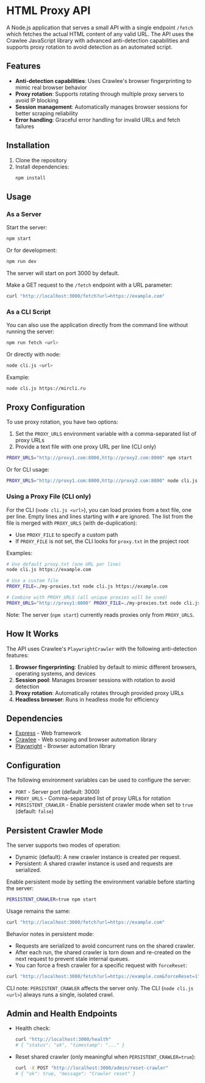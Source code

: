 # HTML Proxy API

A Node.js application that serves a small API with a single endpoint `/fetch` which fetches the actual HTML content of any valid URL. The API uses the Crawlee JavaScript library with advanced anti-detection capabilities and supports proxy rotation to avoid detection as an automated script.

## Features

- **Anti-detection capabilities**: Uses Crawlee's browser fingerprinting to mimic real browser behavior
- **Proxy rotation**: Supports rotating through multiple proxy servers to avoid IP blocking
- **Session management**: Automatically manages browser sessions for better scraping reliability
- **Error handling**: Graceful error handling for invalid URLs and fetch failures

## Installation

1. Clone the repository
2. Install dependencies:
   ```bash
   npm install
   ```

## Usage

### As a Server

Start the server:
```bash
npm start
```

Or for development:
```bash
npm run dev
```

The server will start on port 3000 by default.

Make a GET request to the `/fetch` endpoint with a URL parameter:
```bash
curl "http://localhost:3000/fetch?url=https://example.com"
```

### As a CLI Script

You can also use the application directly from the command line without running the server:
```bash
npm run fetch <url>
```

Or directly with node:
```bash
node cli.js <url>
```

Example:
```bash
node cli.js https://mircli.ru
```

## Proxy Configuration

To use proxy rotation, you have two options:

1. Set the `PROXY_URLS` environment variable with a comma-separated list of proxy URLs
2. Provide a text file with one proxy URL per line (CLI only)

```bash
PROXY_URLS="http://proxy1.com:8000,http://proxy2.com:8000" npm start
```

Or for CLI usage:
```bash
PROXY_URLS="http://proxy1.com:8000,http://proxy2.com:8000" node cli.js <url>
```

### Using a Proxy File (CLI only)

For the CLI (`node cli.js <url>`), you can load proxies from a text file, one per line. Empty lines and lines starting with `#` are ignored. The list from the file is merged with `PROXY_URLS` (with de-duplication):

- Use `PROXY_FILE` to specify a custom path
- If `PROXY_FILE` is not set, the CLI looks for `proxy.txt` in the project root

Examples:

```bash
# Use default proxy.txt (one URL per line)
node cli.js https://example.com

# Use a custom file
PROXY_FILE=./my-proxies.txt node cli.js https://example.com

# Combine with PROXY_URLS (all unique proxies will be used)
PROXY_URLS="http://proxy1:8000" PROXY_FILE=./my-proxies.txt node cli.js https://example.com
```

Note: The server (`npm start`) currently reads proxies only from `PROXY_URLS`.

## How It Works

The API uses Crawlee's `PlaywrightCrawler` with the following anti-detection features:

1. **Browser fingerprinting**: Enabled by default to mimic different browsers, operating systems, and devices
2. **Session pool**: Manages browser sessions with rotation to avoid detection
3. **Proxy rotation**: Automatically rotates through provided proxy URLs
4. **Headless browser**: Runs in headless mode for efficiency

## Dependencies

- [Express](https://expressjs.com/) - Web framework
- [Crawlee](https://crawlee.dev/) - Web scraping and browser automation library
- [Playwright](https://playwright.dev/) - Browser automation library

## Configuration

The following environment variables can be used to configure the server:

- `PORT` - Server port (default: 3000)
- `PROXY_URLS` - Comma-separated list of proxy URLs for rotation
- `PERSISTENT_CRAWLER` - Enable persistent crawler mode when set to `true` (default: `false`)

## Persistent Crawler Mode

The server supports two modes of operation:

- Dynamic (default): A new crawler instance is created per request.
- Persistent: A shared crawler instance is used and requests are serialized.

Enable persistent mode by setting the environment variable before starting the server:

```bash
PERSISTENT_CRAWLER=true npm start
```

Usage remains the same:

```bash
curl "http://localhost:3000/fetch?url=https://example.com"
```

Behavior notes in persistent mode:

- Requests are serialized to avoid concurrent runs on the shared crawler.
- After each run, the shared crawler is torn down and re-created on the next request to prevent stale internal queues.
- You can force a fresh crawler for a specific request with `forceReset`:

```bash
curl "http://localhost:3000/fetch?url=https://example.com&forceReset=1"
```

CLI note: `PERSISTENT_CRAWLER` affects the server only. The CLI (`node cli.js <url>`) always runs a single, isolated crawl.

## Admin and Health Endpoints

- Health check:

  ```bash
  curl "http://localhost:3000/health"
  # { "status": "ok", "timestamp": "..." }
  ```

- Reset shared crawler (only meaningful when `PERSISTENT_CRAWLER=true`):

  ```bash
  curl -X POST "http://localhost:3000/admin/reset-crawler"
  # { "ok": true, "message": "Crawler reset" }
  ```
